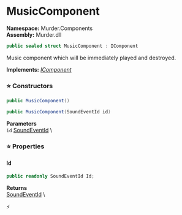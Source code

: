 # MusicComponent

**Namespace:** Murder.Components \
**Assembly:** Murder.dll

```csharp
public sealed struct MusicComponent : IComponent
```

Music component which will be immediately played and destroyed.

**Implements:** _[IComponent](../../Bang/Components/IComponent.html)_

### ⭐ Constructors
```csharp
public MusicComponent()
```

```csharp
public MusicComponent(SoundEventId id)
```

**Parameters** \
`id` [SoundEventId](../../Murder/Core/Sounds/SoundEventId.html) \

### ⭐ Properties
#### Id
```csharp
public readonly SoundEventId Id;
```

**Returns** \
[SoundEventId](../../Murder/Core/Sounds/SoundEventId.html) \


⚡